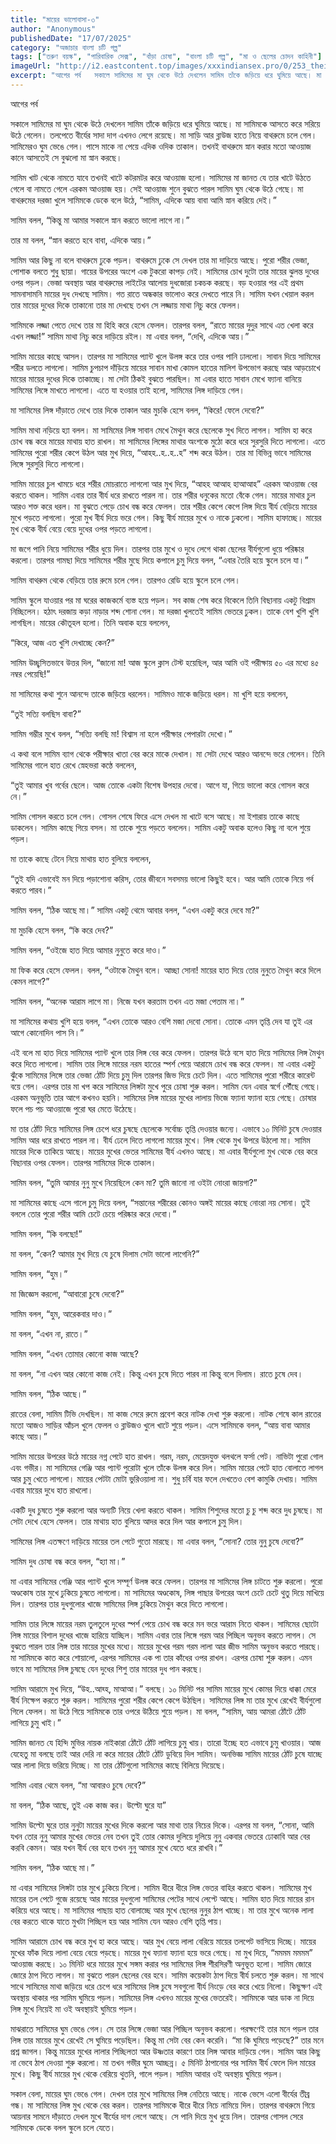```yaml
---
title: "মায়ের ভালোবাসা-৩"
author: "Anonymous"
publishedDate: "17/07/2025"
category: "অজাচার বাংলা চটি গল্প"
tags: ["তরুণ বয়স্ক", "পারিবারিক সেক্স", "বাঁড়া চোষা", "বাংলা চটি গল্প", "মা ও ছেলের চোদন কাহিনী"]
imageUrl: "http://i2.eastcontent.top/images/xxxindiansex.pro/0/253_their_naked.jpg"
excerpt: "আগের পর্ব   সকালে সামিমের মা ঘুম থেকে উঠে দেখলেন সামিম তাঁকে জড়িয়ে ধরে ঘুমিয়ে আছে। মা সামিমকে আসতে করে সরিয়ে উঠে গেলেন। তলপেতে বীর্যের সাদা দাগ এখনও লেগে রয়েছে। মা সাড়ি আর ব্লাউজ হাতে নিয়ে বাথর..."
---
```


আগের পর্ব


সকালে সামিমের মা ঘুম থেকে উঠে দেখলেন সামিম তাঁকে জড়িয়ে ধরে ঘুমিয়ে আছে। মা সামিমকে আসতে করে সরিয়ে উঠে গেলেন। তলপেতে বীর্যের সাদা দাগ এখনও লেগে রয়েছে। মা সাড়ি আর ব্লাউজ হাতে নিয়ে বাথরুমে চলে গেল। সামিমেরও ঘুম ভেঙে গেল। পাসে মাকে না পেয়ে এদিক ওদিক তাকাল। তখনই বাথরুমে স্নান করার মতো আওয়াজ কানে আসতেই সে বুঝলো মা স্নান করছে।


সামিম খাট থেকে নামতে যাবে তখনই খাটে কটরমটর করে আওয়াজ হলো। সামিমের মা জানত যে তার খাটে উঠতে গেলে বা নামতে গেলে এরকম আওয়াজ হয়। সেই আওয়াজ শুনে বুঝতে পারল সামিম ঘুম থেকে উঠে গেছে। মা বাথরুমের দরজা খুলে সামিমকে ডেকে বলে উঠে, “সামিম, এদিকে আয় বাবা আমি স্নান করিয়ে দেই।”

সামিম বলল, “কিন্তু মা আমার সকালে স্নান করতে ভালো লাগে না।”


তার মা বলল, “স্নান করতে হবে বাবা, এদিকে আয়।”

সামিম আর কিছু না বলে বাথরুমে ঢুকে পড়ল। বাথরুমে ঢুকে সে দেখল তার মা দাড়িয়ে আছে। পুরো শরীর ভেজা, পোশাক বলতে শুধু ছায়া। গায়ের উপরের অংশে এক টুকরো কাপড় নেই। সামিমের চোখ দুটো তার মায়ের ঝুলন্ত দুধের ওপর পড়ল। ভেজা অবস্থায় আর বাথরুমের লাইটের আলোয় দুধজোরা চকচক করছে। বড় হওয়ার পর এই প্রথম সামনাসামনি মায়ের দুধ দেখছে সামিম। গত রাতে অন্ধকার ভালোও করে দেখতে পারে নি। সামিম যখন খেয়াল করল তার মায়ের দুধের দিকে তাকানো তার মা দেখছে তখন সে লজ্জায় মাথা নিচু করে ফেলল।


সামিমকে লজ্জা পেতে দেখে তার মা হিহি করে হেসে ফেলল। তারপর বলল, “রাতে মায়ের দুদুর সাথে এত খেলা করে এখন লজ্জা!” সামিম মাথা নিচু করে দাড়িয়ে রইল। মা এবার বলল, “দেখি, এদিকে আয়।”

সামিম মায়ের কাছে আসল। তারপর মা সামিমের প্যান্ট খুলে উলঙ্গ করে তার ওপর পানি ঢাললো। সাবান দিয়ে সামিমের শরীর ডলতে লাগলো। সামিম চুপচাপ দাঁড়িয়ে মায়ের সাবান মাখা কোমল হাতের মালিশ উপভোগ করছে আর আড়চোখে মায়ের মায়ের দুধের দিকে তাকাচ্ছে। মা সেটা ঠিকই বুঝতে পারছিল। মা এবার হাতে সাবান মেখে ফ্যানা বানিয়ে সামিমের লিঙ্গে মাখতে লাগলো। এতে যা হওয়ার তাই হলো, সামিমের লিঙ্গ দাড়িয়ে গেল।


মা সামিমের লিঙ্গ দাঁড়াতে দেখে তার দিকে তাকাল আর মুচকি হেসে বলল, “কিরে! ফেলে দেবো?”

সামিম মাথা নড়িয়ে হ‍্যা বলল। মা সামিমের লিঙ্গ সাবান মেখে মৈথুন করে ছেলেকে সুখ দিতে লাগল। সামিম হা করে চোখ বন্ধ করে মায়ের মাথায় হাত রাখল। মা সামিমের লিঙ্গের মাথার অংশকে মুঠো করে ধরে সুরসুরি দিতে লাগলো। এতে সামিমের পুরো শরীর কেপে উঠল আর মুখ দিয়ে, “আহহ..হ..হ..হ” শব্দ করে উঠল। তার মা বিভিন্ন ভাবে সামিমের লিঙ্গে সুরসুরি দিতে লাগলো।


সামিম মায়ের চুল খামচে ধরে শরীর মোচরাতে লাগলো আর মুখ দিয়ে, “আহহ আআহ হাআআহ” এরকম আওয়াজ বের করতে থাকল। সামিম এবার তার বীর্য ধরে রাখতে পারল না। তার শরীর ধনুকের মতো বেঁকে গেল। মায়ের মাথার চুল আরও শক্ত করে ধরল। মা বুঝতে পেড়ে চোখ বন্ধ করে ফেলল। তার শরীর কেপে কেপে লিঙ্গ দিয়ে বীর্য বেড়িয়ে মায়ের মুখে পড়তে লাগলো। পুরো মুখ বীর্য দিয়ে ভরে গেল। কিছু বীর্য মায়ের মুখে ও নাকে ঢুকলো। সামিম হাফাচ্ছে। মায়ের মুখ থেকে বীর্য বেয়ে বেয়ে দুধের ওপর পড়তে লাগলো।


মা জগে পানি নিয়ে সামিমের শরীর ধুয়ে দিল। তারপর তার মুখে ও দুধে লেগে থাকা ছেলের বীর্যগুলো ধুয়ে পরিষ্কার করলো। তারপর গামছা দিয়ে সামিমের শরীর মুছে দিয়ে কপালে চুমু দিয়ে বলল, “এবার তৈরি হয়ে স্কুলে চলে যা।”

সামিম বাথরুম থেকে বেড়িয়ে তার রুমে চলে গেল। তারপও রেডি হয়ে স্কুলে চলে গেল।


সামিম স্কুলে যাওয়ার পর মা ঘরের কাজকর্মে ব্যস্ত হয়ে পড়ল। সব কাজ শেষ করে বিকেলে তিনি বিছানায় একটু বিশ্রাম নিচ্ছিলেন। হঠাৎ দরজায় কড়া নাড়ার শব্দ শোনা গেল। মা দরজা খুলতেই সামিম ভেতরে ঢুকল। তাকে বেশ খুশি খুশি লাগছিল। মায়ের কৌতূহল হলো। তিনি অবাক হয়ে বললেন,


“কিরে, আজ এত খুশি দেখাচ্ছে কেন?”


সামিম উচ্ছ্বসিতভাবে উত্তর দিল, “জানো মা! আজ স্কুলে ক্লাস টেস্ট হয়েছিল, আর আমি ওই পরীক্ষায় ৫০ এর মধ্যে ৪৫ নম্বর পেয়েছি!”


মা সামিমের কথা শুনে আনন্দে তাকে জড়িয়ে ধরলেন। সামিমও মাকে জড়িয়ে ধরল। মা খুশি হয়ে বললেন,

“তুই সত্যি বলছিস বাবা?”


সামিম গম্ভীর মুখে বলল, “সত্যি বলছি মা! বিশ্বাস না হলে পরীক্ষার পেপারটা দেখো।”


এ কথা বলে সামিম ব্যাগ থেকে পরীক্ষার খাতা বের করে মাকে দেখাল। মা সেটা দেখে আরও আনন্দে ভরে গেলেন। তিনি সামিমের গালে হাত রেখে স্নেহভরা কণ্ঠে বললেন,

“তুই আমার খুব গর্বের ছেলে। আজ তোকে একটা বিশেষ উপহার দেবো। আগে যা, গিয়ে ভালো করে গোসল করে নে।”


সামিম গোসল করতে চলে গেল। গোসল শেষে ফিরে এসে দেখল মা খাটে বসে আছে। মা ইশারায় তাকে কাছে ডাকলেন। সামিম কাছে গিয়ে বসল। মা তাকে শুয়ে পড়তে বললেন। সামিম একটু অবাক হলেও কিছু না বলে শুয়ে পড়ল।


মা তাকে কাছে টেনে নিয়ে মাথায় হাত বুলিয়ে বললেন,

“তুই যদি এভাবেই মন দিয়ে পড়াশোনা করিস, তোর জীবনে সবসময় ভালো কিছুই হবে। আর আমি তোকে নিয়ে গর্ব করতে পারব।”


সামিম বলল, “ঠিক আছে মা।” সামিম একটু থেমে আবার বলল, “এখন একটু করে দেবে মা?”

মা মুচকি হেসে বলল, “কি করে দেব?”

সামিম বলল, “ওইজে হাত দিয়ে আমার নুনুতে করে দাও।”

মা ফিক করে হেসে ফেলল। বলল, “ওটাকে মৈথুন বলে। আচ্ছা সোনা! মায়ের হাত দিয়ে তোর নুনুতে মৈথুন করে দিলে কেমন লাগে?”


সামিম বলল, “অনেক আরাম লাগে মা। নিজে যখন করতাম তখন এত মজা পেতাম না।”

মা সামিমের কথায় খুশি হয়ে বলল, “এখন তোকে আরও বেশি মজা দেবো সোনা। তোকে এমন তৃপ্তি দেব যা তুই এর আগে কোনোদিন পাস নি।”


এই বলে মা হাত দিয়ে সামিমের প্যান্ট খুলে তার লিঙ্গ বের করে ফেলল। তারপর উঠে বসে হাত দিয়ে সামিমের লিঙ্গ মৈথুন করে দিতে লাগলো। সামিম তার লিঙ্গে মায়ের নরম হাতের স্পর্শ পেয়ে আরামে চোখ বন্ধ করে ফেলল। মা এবার একটু ঝুঁকে সামিমের লিঙ্গে তার ভেজা ঠোঁট দিয়ে চুমু দিল তারপর জিভ দিয়ে চেটে দিল। এতে সামিমের পুরো শরীরে কারেন্ট বয়ে গেল। এরপর তার মা খপ করে সামিমের লিঙ্গটা মুখে পুরে চোষা শুরু করল। সামিম যেন এবার স্বর্গে পৌঁছে গেছে। এরকম অনুভূতি তার আগে কখনও হয়নি। সামিমের লিঙ্গ মায়ের মুখের লালায় ভিজে ফ্যানা ফ্যানা হয়ে গেছে। চোষার ফলে পচ পচ আওয়াজে পুরো ঘর মেতে উঠেছে।


মা তার ঠোঁট দিয়ে সামিমের লিঙ্গ চেপে ধরে চুষছে ছেলেকে সর্বোচ্চ তৃপ্তি দেওয়ার জন্যে। এভাবে ১০ মিনিট চুষে দেওয়ার সামিম আর ধরে রাখতে পারল না। বীর্য ঢেলে দিতে লাগলো মায়ের মুখে। লিঙ্গ থেকে মুখ উপরে উঠলো মা। সামিম মায়ের দিকে তাকিয়ে আছে। মায়ের মুখের ভেতর সামিমের বীর্য এখনও আছে। মা এবার বীর্যগুলো মুখ থেকে বের করে বিছানার ওপর ফেলল। তারপর সামিমের দিকে তাকাল।


সামিম বলল, “তুমি আমার নুনু মুখে নিয়েছিলে কেন মা? তুমি জানো না ওইটা নোংরা জায়গা?”

মা সামিমের কাছে এসে গালে চুমু দিয়ে বলল, “সন্তানের শরীরের কোনও অঙ্গই মায়ের কাছে নোংরা নয় সোনা। তুই বললে তোর পুরো শরীর আমি চেটে চেয়ে পরিষ্কার করে দেবো।”


সামিম বলল, “কি বলছো!”

মা বলল, “কেন? আমার মুখ দিয়ে যে চুষে দিলাম সেটা ভালো লাগেনি?”

সামিম বলল, “হুম।”

মা জিজ্ঞেস করলো, “আবারো চুষে দেবো?”

সামিম বলল, “হুম, আরেকবার দাও।”

মা বলল, “এখন না, রাতে।”

সামিম বলল, “এখন তোমার কোনো কাজ আছে?

মা বলল, “না এখন আর কোনো কাজ নেই। কিন্তু এখন চুষে দিতে পারব না কিন্তু বলে দিলাম। রাতে চুষে দেব।

সামিম বলল, “ঠিক আছে।”


রাতের বেলা, সামিম টিভি দেখছিল। মা কাজ সেরে রুমে প্রবেশ করে নাটক দেখা শুরু করলো। নাটক শেষে কাল রাতের মতো আজও সাড়ির আঁচল খুলে ফেলল ও ব্লাউজও খুলে খাটে শুয়ে পড়ল। এসে সামিমকে বলল, “আয় বাবা আমার কাছে আয়।”


সামিম মায়ের উপরের উঠে মায়ের নগ্ন পেটে হাত রাখল। গরম, নরম, মেয়েদযুক্ত থলথলে ফর্সা পেট। নাভিটা পুরো গোল এবং গভীর। মা সামিমের গেঞ্জি আর প্যান্ট পুরোটা খুলে তাঁকে উলঙ্গ করে দিল। সামিম মায়ের পেটে হাত বোলাতে লাগল আর চুমু খেতে লাগলো। মায়ের পেটটা মোটা ভুরিওয়ালা না। শুধু চর্বি যার ফলে দেখতেও বেশ কামুকি দেখায়। সামিম এবার মায়ের দুধে হাত রাখলো।

একটি দুধ চুষতে শুরু করলো আর অন্যটি নিয়ে খেলা করতে থাকল। সামিম শিশুদের মতো চু চু শব্দ করে দুধ চুষছে। মা সেটা দেখে হেসে ফেলল। তার মাথায় হাত বুলিয়ে আদর করে দিল আর কপালে চুমু দিল।


সামিমের লিঙ্গ এতক্ষণে দাড়িয়ে মায়ের তল পেটে গুতো মারছে। মা এবার বলল, “সোনা? তোর নুনু চুষে দেবো?”

সামিম দুধ চোষা বন্ধ করে বলল, “হ‍্যা মা।”

মা এবার সামিমের গেঞ্জি আর প্যান্ট খুলে সম্পূর্ণ উলঙ্গ করে ফেলল। তারপর মা সামিমের লিঙ্গ চাটতে শুরু করলো। পুরো অণ্ডকোষ তার মুখে ঢুকিয়ে চুষতে লাগলো। মা সামিমের অণ্ডকোষ, লিঙ্গ পাছার উপরের অংশ চেটে চেটে থুতু দিয়ে মাখিয়ে দিল। তারপর তার দুধগুলোর খাজে সামিমের লিঙ্গ ঢুকিয়ে মৈথুন করে দিতে লাগলো।


সামিম তার লিঙ্গে মায়ের নরম তুলতুলে দুধের স্পর্শ পেয়ে চোখ বন্ধ করে মন ভরে আরাম নিতে থাকল। সামিমের ছোটো লিঙ্গ মায়ের বিশাল দুধের খাজে হারিয়ে যাচ্ছিল। সামিম এবার তার লিঙ্গে গরম আর পিচ্ছিল অনুভব করতে লাগল। সে বুঝতে পারল তার লিঙ্গ তার মায়ের মুখের মধ্যে। মায়ের মুখের গরম গরম লালা আর জীভ সামিম অনুভব করতে পারছে। মা সামিমকে কাত করে শোয়ালো, এরপর সামিমের এক পা তার কাঁধের ওপর রাখল। এরপর চোষা শুরু করল। এমন ভাবে মা সামিমের লিঙ্গ চুষছে যেন দুধের শিশু তার মায়ের দুধ পান করছে।


সামিম আরামে মুখ দিয়ে, “উহ..আহ্হ, মাআআ।” বলছে। ১০ মিনিট পর সামিম মায়ের মুখে কোমর দিয়ে ধাক্কা মেরে বীর্য নিক্ষেপ করতে শুরু করল। সামিমের পুরো শরীর কেপে কেপে উঠছিল। সামিমের লিঙ্গ মা তার মুখে রেখেই বীর্যগুলো গিলে ফেলল। মা উঠে গিয়ে সামিমকে তার ওপরে উঠিয়ে শুয়ে পড়ল। মা বলল, “সামিম, আয় আমরা ঠোঁটে ঠোঁট লাগিয়ে চুমু খাই।”


সামিম জানত যে হিন্দি মুভির নায়ক নাইকারা ঠোঁটে ঠোঁট লাগিয়ে চুমু খায়। তারো ইচ্ছে হত এভাবে চুমু খাওয়ার। আজ যেহেতু মা বলছে তাই আর দেরি না করে মায়ের ঠোঁটে ঠোঁট ডুবিয়ে দিল সামিম। অনভিজ্ঞ সামিম মায়ের ঠোঁট চুষে যাচ্ছে আর লালা দিয়ে ভরিয়ে দিচ্ছে। মা তার ঠোঁটগুলো সামিমের কাছে বিলিয়ে দিয়েছে।


সামিম এবার থেমে বলল, “মা আবারও চুষে দেবে?”

মা বলল, “ঠিক আছে, তুই এক কাজ কর। উল্টো ঘুরে যা”

সামিম উল্টো ঘুরে তার নুনুটা মায়ের মুখের দিকে করলো আর মাথা তার নিচের দিকে। এরপর মা বলল, “সোনা, আমি যখন তোর নুনু আমার মুখের ভেতর নেব তখন তুই তোর কোমর দুলিয়ে দুলিয়ে নুনু একবার ভেতরে ঢোকাবি আর বের করবি কেমন। আর যখন বীর্য বের হবে তখন নুনু আমার মুখে যেতে ধরে রাখবি।”

সামিম বলল, “ঠিক আছে মা।”


মা এবার সামিমের লিঙ্গটা তার মুখে ঢুকিয়ে নিলো। সামিম ধীরে ধীরে লিঙ্গ ভেতর বাহির করতে থাকল। সামিমের মুখ মায়ের তল পেটে গুজে রয়েছে আর মায়ের দুধগুলো সামিমের পেটের সাথে লেপ্টে আছে। সামিম হাত দিয়ে মায়ের রান করিয়ে ধরে আছে। মা সামিমের পাছায় হাত বোলাচ্ছে আর মুখে ছেলের নুনুর ঠাপ খাচ্ছে। মা তার মুখে অনেক লালা বের করতে থাকে যাতে মুখটা পিচ্ছিল হয় আর সামিম যেন আরও বেশি তৃপ্তি পায়।


সামিম আরামে চোখ বন্ধ করে মুখ হা করে আছে। আর মুখ বেয়ে লালা বেরিয়ে মায়ের তলপেট ভাসিয়ে দিচ্ছে। মায়ের মুখের ফাঁক দিয়ে লালা বেয়ে বেয়ে পড়ছে। মায়ের মুখ ফ্যানা ফ্যানা হয়ে ভরে গেছে। মা মুখ দিয়ে, “মমমম মমমম” আওয়াজ করছে। ১০ মিনিট ধরে মায়ের মুখে সঙ্গম করার পর সামিমের লিঙ্গ শীরসিরণী অনুভূত হলো। সামিম জোরে জোরে ঠাপ দিতে লাগল। মা বুঝতে পারল ছেলের বের হবে। সামিম কয়েকটা ঠাপ দিয়ে বীর্য চলতে শুরু করল। মা সাথে সাথে সামিমের মাথা জড়িয়ে ধরে চেপে ধরে সামিমের লিঙ্গ চুষে সবগুলো বীর্য নিংড়ে বের করে খেয়ে নিলো। কিছুক্ষণ এই অবস্থায় থাকার পর সামিম ঘুমিয়ে পড়ল। সামিমের লিঙ্গ এখনও মায়ের মুখের ভেতরেই। সামিমকে আর ডাক না দিয়ে লিঙ্গ মুখে নিয়েই মা ওই অবস্থায়ই ঘুমিয়ে পড়ল।


মাঝরাতে সামিমের ঘুম ভেঙে গেল। সে তার লিঙ্গে ভেজা আর পিচ্ছিল অনুভব করলো। পরক্ষণেই তার মনে পড়ল তার লিঙ্গ তার মায়ের মুখে রেখেই সে ঘুমিয়ে পড়েছিল। কিন্তু মা সেটা বের কেন করেনি। “মা কি ঘুমিয়ে পড়েছে?” তার মনে প্রশ্ন জাগল। কিন্তু মায়ের মুখের লালার পিচ্ছিলতা আর উষ্ণতার কারণে তার লিঙ্গ আবার দাড়িয়ে গেল। সামিম আর কিছু না ভেবে ঠাপ দেওয়া শুরু করলো। মা তখন গভীর ঘুমে আচ্ছন্ন। ৫ মিনিট ঠাপানোর পর সামিম বীর্য ফেলে দিল মায়ের মুখে। কিছু বীর্য মায়ের মুখ থেকে বেরিয়ে থুতনি, গালে পড়ল। সামিম আবার ওই অবস্থায় ঘুমিয়ে পড়ল।


সকাল বেলা, মায়ের ঘুম ভেঙে গেল। দেখল তার মুখে সামিমের লিঙ্গ নেতিয়ে আছে। নাকে ভেসে এলো বীর্যের তীব্র গন্ধ। মা সামিমের লিঙ্গ মুখ থেকে বের করল। তারপর সামিমকে ধীরে ধীরে নিচে নামিয়ে দিল। তারপর বাথরুমে গিয়ে আয়নার সামনে দাঁড়াতে দেখল মুখে বীর্যের দাগ লেগে আছে। সে পানি দিয়ে মুখ ধুয়ে নিল। তারপর গোসল সেরে সামিমকে ডেকে বলল স্কুলে চলে যেতে।
